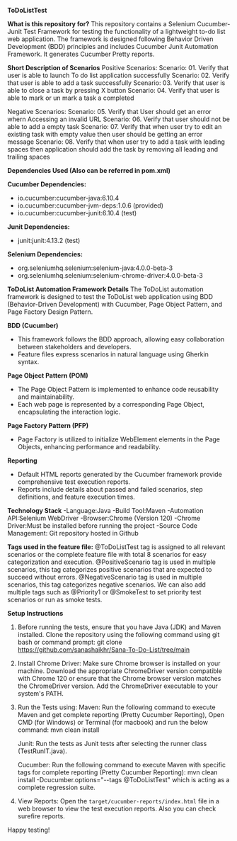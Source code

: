 **ToDoListTest**

**What is this repository for?**
This repository contains a Selenium Cucumber-Junit Test Framework for testing the functionality of a lightweight to-do list web application. The framework is designed following Behavior Driven Development (BDD) principles and includes Cucumber Junit Automation Framework. It generates Cucumber Pretty reports.

**Short Description of Scenarios**
Positive Scenarios:
Scenario: 01. Verify that user is able to launch To do list application successfully
Scenario: 02. Verify that user is able to add a task successfully 
Scenario: 03. Verify that user is able to close a task by pressing X button 
Scenario: 04. Verify that user is able to mark or un mark a task a completed

Negative Scenarios:
Scenario: 05. Verify that User should get an error whern Accessing an invalid URL
Scenario: 06. Verify that user should not be able to add a empty  task 
Scenario: 07. Verify that when user try to edit an existing task with empty value then user should be getting an error message
Scenario: 08. Verify that when user try to add a task with leading spaces then application should add the task by removing all leading and trailing spaces

**Dependencies Used (Also can be referred in pom.xml)**

**Cucumber Dependencies:**
- io.cucumber:cucumber-java:6.10.4
- io.cucumber:cucumber-jvm-deps:1.0.6 (provided)
- io.cucumber:cucumber-junit:6.10.4 (test)

**Junit Dependencies:**
- junit:junit:4.13.2 (test)

**Selenium Dependencies:**
- org.seleniumhq.selenium:selenium-java:4.0.0-beta-3
- org.seleniumhq.selenium:selenium-chrome-driver:4.0.0-beta-3

**ToDoList Automation Framework Details**
The ToDoList automation framework is designed to test the ToDoList web application using BDD (Behavior-Driven Development) with Cucumber, Page Object Pattern, and Page Factory Design Pattern.

**BDD (Cucumber)**
- This framework follows the BDD approach, allowing easy collaboration between stakeholders and developers.
- Feature files express scenarios in natural language using Gherkin syntax.

**Page Object Pattern (POM)**
- The Page Object Pattern is implemented to enhance code reusability and maintainability.
- Each web page is represented by a corresponding Page Object, encapsulating the interaction logic.

**Page Factory Pattern (PFP)**
- Page Factory is utilized to initialize WebElement elements in the Page Objects, enhancing performance and readability.

**Reporting**
- Default HTML reports generated by the Cucumber framework provide comprehensive test execution reports.
- Reports include details about passed and failed scenarios, step definitions, and feature execution times.

**Technology Stack**
-Language:Java
-Build Tool:Maven
-Automation API:Selenium WebDriver
-Browser:Chrome (Version 120)
-Chrome Driver:Must be installed before running the project
-Source Code Management: Git repository hosted in Github

**Tags used in the feature file:**
@ToDoListTest tag is assigned to all relevant scenarios or the complete feature file with total 8 scenarios for easy categorization and execution.
@PositiveScenario tag is used in multiple scenarios, this tag categorizes positive scenarios that are expected to succeed without errors.
@NegativeScenario tag is used in multiple scenarios, this tag categorizes negative scenarios.
We can also add multiple tags such as @Priority1 or @SmokeTest to set priority test scenarios or run as smoke tests.

**Setup Instructions**
1. Before running the tests, ensure that you have Java (JDK) and Maven installed. Clone the repository using the following command using git bash or command prompt:
	git clone https://github.com/sanashaikhr/Sana-To-Do-List/tree/main  

2. Install Chrome Driver:
	Make sure Chrome browser is installed on your machine.
	Download the appropriate ChromeDriver version compatible with Chrome 120 or ensure that the Chrome browser version matches the ChromeDriver version.
	Add the ChromeDriver executable to your system's PATH.

3. Run the Tests using:
	Maven:
	Run the following command to execute Maven and get complete reporting (Pretty Cucumber Reporting),
	Open CMD (for Windows) or Terminal (for macbook) and run the below command:
	mvn clean install

	Junit:
	Run the tests as Junit tests after selecting the runner class (TestRunIT.java).

	Cucumber:
	Run the following command to execute Maven with specific tags for complete reporting (Pretty Cucumber Reporting):
	mvn clean install -Dcucumber.options="--tags @ToDoListTest" which is acting as a complete regression suite.

4. View Reports:
   Open the `target/cucumber-reports/index.html` file in a web browser to view the test execution reports. Also you can check surefire reports.

Happy testing!
